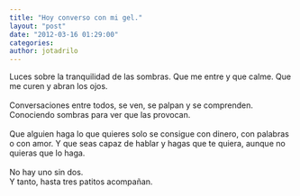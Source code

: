 ```yaml
---
title: "Hoy converso con mi gel."
layout: "post"
date: "2012-03-16 01:29:00"
categories: 
author: jotadrilo
---
```


<div class="css-full-post-content js-full-post-content">
Luces sobre la tranquilidad de las sombras. Que me entre y que calme. Que me curen y abran los ojos.<br /><br />Conversaciones entre todos, se ven, se palpan y se comprenden. Conociendo sombras para ver que las provocan.<br /><br />Que alguien haga lo que quieres solo se consigue con dinero, con palabras o con amor. Y que seas capaz de hablar y hagas que te quiera, aunque no quieras que lo haga.<br /><br />No hay uno sin dos.<br />Y tanto, hasta tres patitos acompañan.
</div>
